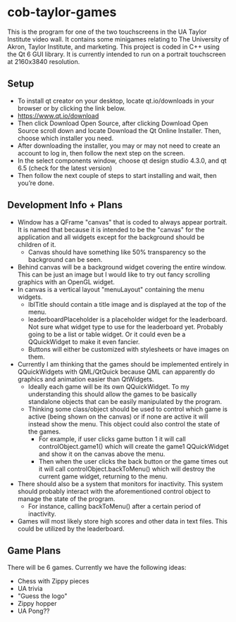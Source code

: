 # cob-taylor-games
This is the program for one of the two touchscreens in the UA Taylor Institute video wall. It contains some minigames relating to The University of Akron, Taylor Institute, and marketing. This project is coded in C++ using the Qt 6 GUI library. It is currently intended to run on a portrait touchscreen at 2160x3840 resolution.

## Setup
-  To install qt creator on your desktop, locate qt.io/downloads in your browser or by clicking the link below.
  - https://www.qt.io/download
-  Then click Download Open Source, after clicking Download Open Source scroll down and locate Download the Qt Online Installer. Then, choose which installer you need.
-  After downloading the installer, you may or may not need to create an account to log in, then follow the next step on the screen.
-  In the select components window, choose qt design studio 4.3.0, and qt 6.5 (check for the latest version)
-  Then follow the next couple of steps to start installing and wait, then you’re done. 

## Development Info + Plans
- Window has a QFrame "canvas" that is coded to always appear portrait. It is named that because it is intended to be the "canvas" for the application and all widgets except for the background should be children of it.
  - Canvas should have something like 50% transparency so the background can be seen.
- Behind canvas will be a background widget covering the entire window. This can be just an image but I would like to try out fancy scrolling graphics with an OpenGL widget.
- In canvas is a vertical layout "menuLayout" containing the menu widgets.
  - lblTitle should contain a title image and is displayed at the top of the menu.
  - leaderboardPlaceholder is a placeholder widget for the leaderboard. Not sure what widget type to use for the leaderboard yet. Probably going to be a list or table widget. Or it could even be a QQuickWidget to make it even fancier.
  - Buttons will either be customized with stylesheets or have images on them.
- Currently I am thinking that the games should be implemented entirely in QQuickWidgets with QML/QtQuick because QML can apparently do graphics and animation easier than QtWidgets.
  - Ideally each game will be its own QQuickWidget. To my understanding this should allow the games to be basically standalone objects that can be easily manipulated by the program.
  - Thinking some class/object should be used to control which game is active (being shown on the canvas) or if none are active it will instead show the menu. This object could also control the state of the games.
    - For example, if user clicks game button 1 it will call controlObject.game1() which will create the game1 QQuickWidget and show it on the canvas above the menu.
    - Then when the user clicks the back button or the game times out it will call controlObject.backToMenu() which will destroy the current game widget, returning to the menu.
- There should also be a system that monitors for inactivity. This system should probably interact with the aforementioned control object to manage the state of the program.
  - For instance, calling backToMenu() after a certain period of inactivity.
- Games will most likely store high scores and other data in text files. This could be utilized by the leaderboard.

## Game Plans
There will be 6 games. Currently we have the following ideas:
- Chess with Zippy pieces
- UA trivia
- "Guess the logo"
- Zippy hopper
- UA Pong??
